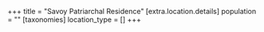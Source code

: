 +++
title = "Savoy Patriarchal Residence"
[extra.location.details]
population = ""
[taxonomies]
location_type = []
+++

